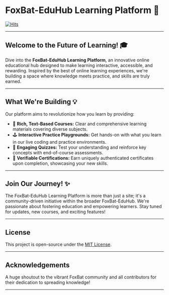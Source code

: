 # FoxBat-EduHub Learning Platform 🚀

[![Hits](https://hits.seeyouleaf.com/count/bg=red&fg=white&title=Visitors&url=https%3A%2F%2Fgithub.com%2FYourGitHubUsername%2FFoxBat-EduHub-Learning-Platform)](https://hits.seeyouleaf.com)

---

## Welcome to the Future of Learning! 🎓

Dive into the **FoxBat-EduHub Learning Platform**, an innovative online educational hub designed to make learning interactive, accessible, and rewarding. Inspired by the best of online learning experiences, we're building a space where knowledge meets practice, and skills are truly earned.

---

## What We're Building 💡

Our platform aims to revolutionize how you learn by providing:

* 📖 **Rich, Text-Based Courses:** Clear and comprehensive learning materials covering diverse subjects.
* 🕹️ **Interactive Practice Playgrounds:** Get hands-on with what you learn in our live coding and practice environments.
* 🧠 **Engaging Quizzes:** Test your understanding and reinforce key concepts with end-of-course assessments.
* 🏅 **Verifiable Certifications:** Earn uniquely authenticated certificates upon completion, showcasing your new skills.

---

## Join Our Journey! ✨

The FoxBat-EduHub Learning Platform is more than just a site; it's a community-driven initiative within the broader FoxBat-EduHub. We're passionate about fostering education and empowering learners. Stay tuned for updates, new courses, and exciting features!

---

## License

This project is open-source under the [MIT License](LICENSE).

---

## Acknowledgements

A huge shoutout to the vibrant FoxBat community and all contributors for their dedication to spreading knowledge!

---

